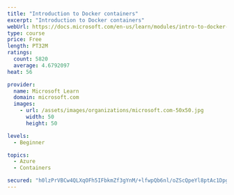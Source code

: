 ```yaml
---
title: "Introduction to Docker containers"
excerpt: "Introduction to Docker containers"
webUrl: https://docs.microsoft.com/en-us/learn/modules/intro-to-docker-containers/
type: course
price: Free
length: PT32M
ratings:
  count: 5820
  average: 4.6792097
heat: 56

provider:
  name: Microsoft Learn
  domain: microsoft.com
  images:
    - url: /assets/images/organizations/microsoft.com-50x50.jpg
      width: 50
      height: 50

levels:
  - Beginner

topics:
  - Azure
  - Containers

secured: "h0lzPrVBCw4QLXqOFh5IFbkmZf3gYnM/+lfwpQb6nl/oZScQpeYl8ptAc1DpgSydzjfO4OjdXkf3hZvl0zvtUIj6x4oIUVXJCkq/7TLwXFNFpkT39VeAvufQHN3WwykVBPBtC67y6VWgl/TlH2Jd0HJ4bhAyKEkOJ4ddBhVErSVyvbKlDC8R8I6BbUskZ1mE2gsQBZ2XsD3IKDrblGr54C9cE31st7sYtdgOC1Ic2USNo9t4lWMXQ6SxqEsBICnRg0g/gD5gdZlq6jSwgmhznBo6W2MWF8rXJrjGY7lhtS9H7Tx71tkVz/EzwTulIU24JqEMAseYLvkq+YcHDm0kp6xbPwIAp4h+FMyI33Y6DPDCbR7JA2MFSRxk1sq/DRvtv+lSY5qiHALAC5vdB2d0kouc930fhb1Crzyb6HWbetc=;C4UMRsrl/ZpOOXBPUzfDIQ=="
---
```


